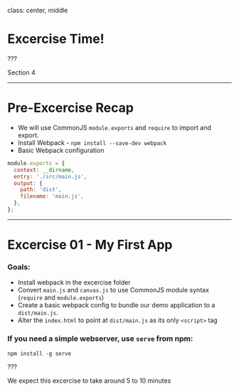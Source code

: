 class: center, middle
# Excercise Time!

???

Section 4

---

# Pre-Excercise Recap
* We will use CommonJS `module.exports` and `require` to import and export.
* Install Webpack - `npm install --save-dev webpack`
* Basic Webpack configuration

```js
module.exports = {
  context: __dirname,
  entry: './src/main.js',
  output: {
    path: 'dist',
    filename: 'main.js',
  },
};
```

---

# Excercise 01 - My First App

### Goals:
* Install webpack in the excercise folder
* Convert `main.js` and `canvas.js` to use CommonJS module syntax (`require` and `module.exports`)
* Create a basic webpack config to bundle our demo application to a `dist/main.js`.
* Alter the `index.html` to point at `dist/main.js` as its only `<script>` tag

### If you need a simple webserver, use `serve` from npm:

```shell
npm install -g serve
```

???

We expect this excercise to take around 5 to 10 minutes
